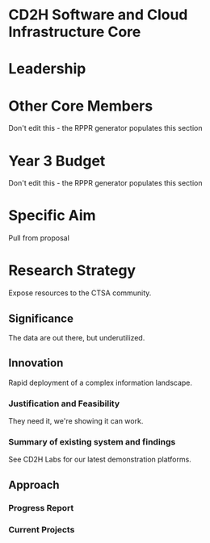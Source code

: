 # CD2H Software and Cloud Infrastructure Core

# Leadership

# Other Core Members
Don't edit this - the RPPR generator populates this section

# Year 3 Budget
Don't edit this - the RPPR generator populates this section

# Specific Aim

Pull from proposal

# Research Strategy
Expose resources to the CTSA community.
## Significance
The data are out there, but underutilized.
## Innovation
Rapid deployment of a complex information landscape.
### Justification and Feasibility
They need it, we're showing it can work.
### Summary of existing system and findings
See CD2H Labs for our latest demonstration platforms.
## Approach

### Progress Report

### Current Projects
